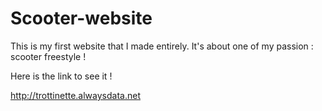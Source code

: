 # Scooter-website

This is my first website that I made entirely. It's about one of my passion : scooter freestyle ! 

Here is the link to see it !

http://trottinette.alwaysdata.net
